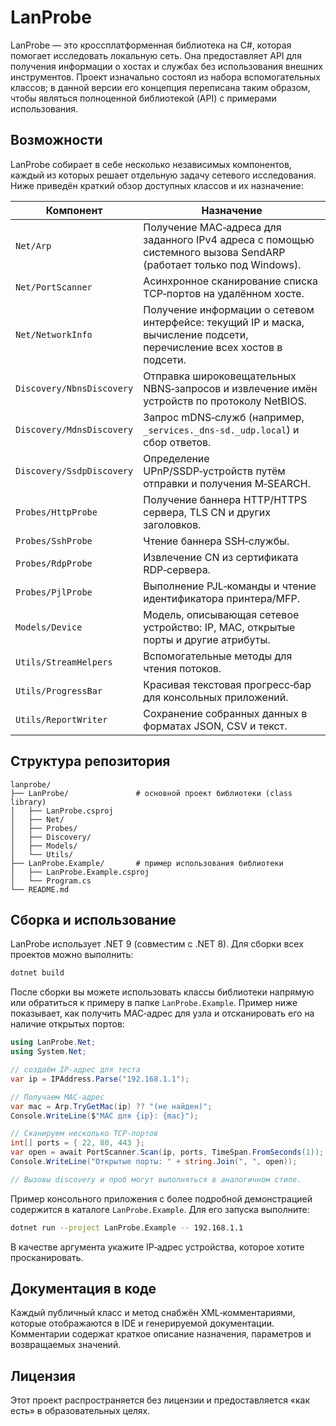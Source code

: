 # LanProbe

LanProbe — это кроссплатформенная библиотека на C#, которая
помогает исследовать локальную сеть. Она предоставляет API для
получения информации о хостах и службах без использования
внешних инструментов. Проект изначально состоял из набора
вспомогательных классов; в данной версии его концепция
переписана таким образом, чтобы являться полноценной библиотекой (API)
с примерами использования.

## Возможности

LanProbe собирает в себе несколько независимых компонентов, каждый из
которых решает отдельную задачу сетевого исследования. Ниже приведён
краткий обзор доступных классов и их назначение:

| Компонент | Назначение |
|----------|-----------|
| `Net/Arp` | Получение MAC‑адреса для заданного IPv4 адреса с помощью системного вызова SendARP (работает только под Windows). |
| `Net/PortScanner` | Асинхронное сканирование списка TCP‑портов на удалённом хосте. |
| `Net/NetworkInfo` | Получение информации о сетевом интерфейсе: текущий IP и маска, вычисление подсети, перечисление всех хостов в подсети. |
| `Discovery/NbnsDiscovery` | Отправка широковещательных NBNS‑запросов и извлечение имён устройств по протоколу NetBIOS. |
| `Discovery/MdnsDiscovery` | Запрос mDNS‑служб (например, `_services._dns-sd._udp.local`) и сбор ответов. |
| `Discovery/SsdpDiscovery` | Определение UPnP/SSDP‑устройств путём отправки и получения M‑SEARCH. |
| `Probes/HttpProbe` | Получение баннера HTTP/HTTPS сервера, TLS CN и других заголовков. |
| `Probes/SshProbe` | Чтение баннера SSH‑службы. |
| `Probes/RdpProbe` | Извлечение CN из сертификата RDP‑сервера. |
| `Probes/PjlProbe` | Выполнение PJL‑команды и чтение идентификатора принтера/MFP. |
| `Models/Device` | Модель, описывающая сетевое устройство: IP, MAC, открытые порты и другие атрибуты. |
| `Utils/StreamHelpers` | Вспомогательные методы для чтения потоков. |
| `Utils/ProgressBar` | Красивая текстовая прогресс‑бар для консольных приложений. |
| `Utils/ReportWriter` | Сохранение собранных данных в форматах JSON, CSV и текст. |

## Структура репозитория

```
lanprobe/
├── LanProbe/               # основной проект библиотеки (class library)
│   ├── LanProbe.csproj
│   ├── Net/
│   ├── Probes/
│   ├── Discovery/
│   ├── Models/
│   └── Utils/
├── LanProbe.Example/       # пример использования библиотеки
│   ├── LanProbe.Example.csproj
│   └── Program.cs
└── README.md
```

## Сборка и использование

LanProbe использует .NET 9 (совместим с .NET 8). Для сборки всех проектов можно выполнить:

```bash
dotnet build
```

После сборки вы можете использовать классы библиотеки напрямую или
обратиться к примеру в папке `LanProbe.Example`. Пример ниже
показывает, как получить MAC‑адрес для узла и отсканировать его
на наличие открытых портов:

```csharp
using LanProbe.Net;
using System.Net;

// создаём IP‑адрес для теста
var ip = IPAddress.Parse("192.168.1.1");

// Получаем MAC‑адрес
var mac = Arp.TryGetMac(ip) ?? "(не найден)";
Console.WriteLine($"MAC для {ip}: {mac}");

// Сканируем несколько TCP‑портов
int[] ports = { 22, 80, 443 };
var open = await PortScanner.Scan(ip, ports, TimeSpan.FromSeconds(1));
Console.WriteLine("Открытые порты: " + string.Join(", ", open));

// Вызовы discovery и проб могут выполняться в аналогичном стиле.
```

Пример консольного приложения с более подробной демонстрацией содержится
в каталоге `LanProbe.Example`. Для его запуска выполните:

```bash
dotnet run --project LanProbe.Example -- 192.168.1.1
```

В качестве аргумента укажите IP‑адрес устройства, которое хотите
просканировать.

## Документация в коде

Каждый публичный класс и метод снабжён XML‑комментариями, которые
отображаются в IDE и генерируемой документации. Комментарии содержат
краткое описание назначения, параметров и возвращаемых значений.

## Лицензия

Этот проект распространяется без лицензии и предоставляется «как есть»
в образовательных целях.